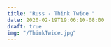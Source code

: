 ```yaml
---
title: "Russ - Think Twice "
date: 2020-02-19T19:06:10-08:00
draft: true
img: "/ThinkTwice.jpg"
---
```

